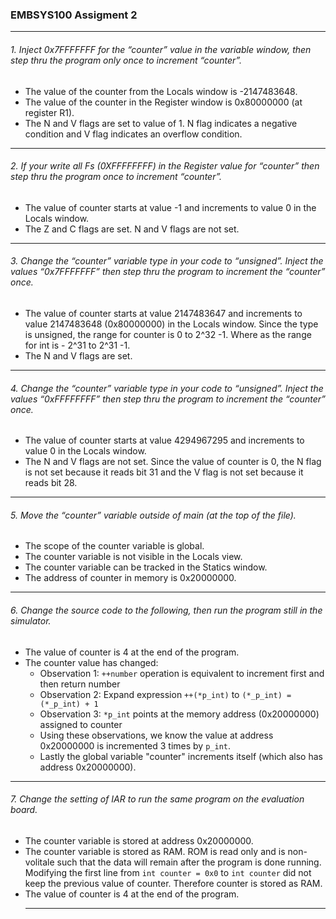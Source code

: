 ### EMBSYS100 Assigment 2
<hr>

###### 1. Inject 0x7FFFFFFF for the “counter” value in the variable window, then step thru the program only once to increment “counter”.
  - The value of the counter from the Locals window is -2147483648.
  - The value of the counter in the Register window is 0x80000000 (at register R1).
  - The N and V flags are set to value of 1. N flag indicates a negative condition and V flag indicates an overflow condition.
<hr>

###### 2. If your write all Fs (0XFFFFFFFF) in the Register value for “counter” then step thru the program once to increment “counter”.
  - The value of counter starts at value -1 and increments to value 0 in the Locals window.
  - The Z and C flags are set. N and V flags are not set. 
  <hr>
  
###### 3. Change the “counter” variable type in your code to “unsigned”. Inject the values “0x7FFFFFFF” then step thru the program to increment the “counter” once.
  - The value of counter starts at value 2147483647 and increments to value 2147483648 (0x80000000) in the Locals window. Since the type is unsigned, the range for counter is 0 to  2^32 -1. Where as the range for int is - 2^31 to 2^31 -1.
  - The N and V flags are set.
  <hr>
  
###### 4. Change the “counter” variable type in your code to “unsigned”. Inject the values “0xFFFFFFFF” then step thru the program to increment the “counter” once.
  - The value of counter starts at value 4294967295 and increments to value 0 in the Locals window.
  - The N and V flags are not set. Since the value of counter is 0, the N flag is not set because it reads bit 31 and the V flag is not set because it reads bit 28.
  <hr>

###### 5. Move the “counter” variable outside of main (at the top of the file).
  - The scope of the counter variable is global.
  - The counter variable is not visible in the Locals view.
  - The counter variable can be tracked in the Statics window.
  - The address of counter in memory is 0x20000000.
  <hr>
  
###### 6. Change the source code to the following, then run the program still in the simulator.
  - The value of counter is 4 at the end of the program.
  - The counter value has changed:
    - Observation 1: `++number` operation is equivalent to increment first and then return number
    - Observation 2: Expand expression `++(*p_int)` to `(*_p_int) = (*_p_int) + 1`
    - Observation 3: `*p_int` points at the memory address (0x20000000) assigned to counter 
    - Using these observations, we know the value at address 0x20000000 is incremented 3 times by `p_int`.
    - Lastly the global variable "counter" increments itself (which also has address 0x20000000).
  <hr>

###### 7. Change the setting of IAR to run the same program on the evaluation board.
  - The counter variable is stored at address 0x20000000.
  - The counter variable is stored as RAM. ROM is read only and is non-volitale such that the data will remain after the program is done running. Modifying the first line from `int counter = 0x0` to `int counter` did not keep the previous value of counter. Therefore counter is stored as RAM. 
  - The value of counter is 4 at the end of the program.
    <hr>
